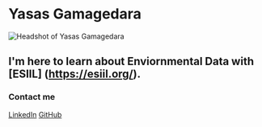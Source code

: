 # Yasas Gamagedara

![Headshot of Yasas Gamagedara](https://apsslab.abe.msstate.edu/wp-content/uploads/2024/12/Yasas_new-300x300.jpg)

## I'm here to learn about Enviornmental Data with [ESIIL] (https://esiil.org/).

### Contact me
[LinkedIn](https://www.linkedin.com/in/kanthakeyasas/)
[GitHub](https://github.com/kanthsaz)
